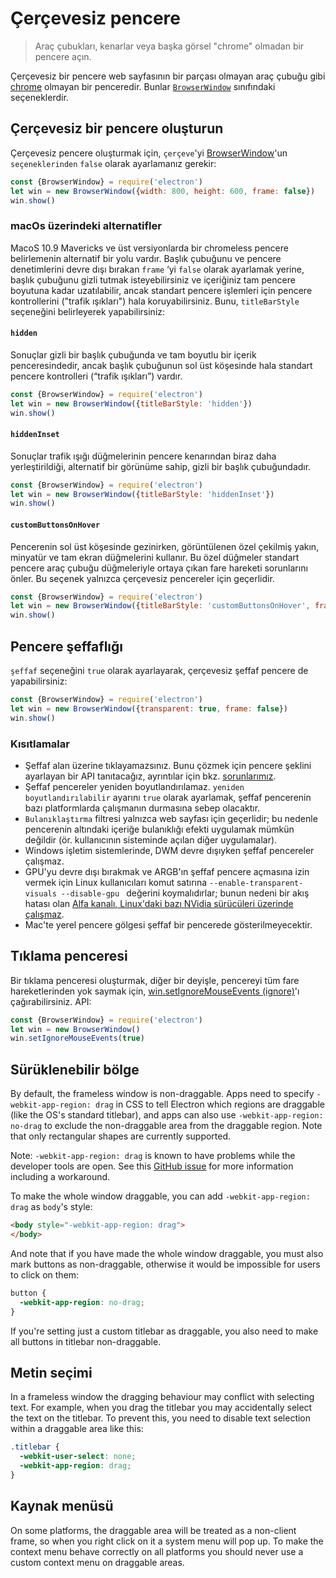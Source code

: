 # Çerçevesiz pencere

> Araç çubukları, kenarlar veya başka görsel "chrome" olmadan bir pencere açın.

Çerçevesiz bir pencere web sayfasının bir parçası olmayan araç çubuğu gibi [chrome](https://developer.mozilla.org/en-US/docs/Glossary/Chrome) olmayan bir penceredir. Bunlar [`BrowserWindow`](browser-window.md) sınıfındaki seçeneklerdir.

## Çerçevesiz bir pencere oluşturun

Çerçevesiz pencere oluşturmak için, `çerçeve`'yi [BrowserWindow](browser-window.md)'un ` seçeneklerinden` `false` olarak ayarlamanız gerekir:

```javascript
const {BrowserWindow} = require('electron')
let win = new BrowserWindow({width: 800, height: 600, frame: false})
win.show()
```

### macOs üzerindeki alternatifler

MacoS 10.9 Mavericks ve üst versiyonlarda bir chromeless pencere belirlemenin alternatif bir yolu vardır. Başlık çubuğunu ve pencere denetimlerini devre dışı bırakan `frame` ‘yi `false` olarak ayarlamak yerine, başlık çubuğunu gizli tutmak isteyebilirsiniz ve içeriğiniz tam pencere boyutuna kadar uzatılabilir, ancak standart pencere işlemleri için pencere kontrollerini ("trafik ışıkları") hala koruyabilirsiniz. Bunu, `titleBarStyle` seçeneğini belirleyerek yapabilirsiniz:

#### `hidden`

Sonuçlar gizli bir başlık çubuğunda ve tam boyutlu bir içerik penceresindedir, ancak başlık çubuğunun sol üst köşesinde hala standart pencere kontrolleri (“trafik ışıkları”) vardır.

```javascript
const {BrowserWindow} = require('electron')
let win = new BrowserWindow({titleBarStyle: 'hidden'})
win.show()
```

#### `hiddenInset`

Sonuçlar trafik ışığı düğmelerinin pencere kenarından biraz daha yerleştirildiği, alternatif bir görünüme sahip, gizli bir başlık çubuğundadır.

```javascript
const {BrowserWindow} = require('electron')
let win = new BrowserWindow({titleBarStyle: 'hiddenInset'})
win.show()
```

#### `customButtonsOnHover`

Pencerenin sol üst köşesinde gezinirken, görüntülenen özel çekilmiş yakın, minyatür ve tam ekran düğmelerini kullanır. Bu özel düğmeler standart pencere araç çubuğu düğmeleriyle ortaya çıkan fare hareketi sorunlarını önler. Bu seçenek yalnızca çerçevesiz pencereler için geçerlidir.

```javascript
const {BrowserWindow} = require('electron')
let win = new BrowserWindow({titleBarStyle: 'customButtonsOnHover', frame: false})
win.show()
```

## Pencere şeffaflığı

`şeffaf` seçeneğini `true` olarak ayarlayarak, çerçevesiz şeffaf pencere de yapabilirsiniz:

```javascript
const {BrowserWindow} = require('electron')
let win = new BrowserWindow({transparent: true, frame: false})
win.show()
```

### Kısıtlamalar

* Şeffaf alan üzerine tıklayamazsınız. Bunu çözmek için pencere şeklini ayarlayan bir API tanıtacağız, ayrıntılar için bkz. [sorunlarımız](https://github.com/electron/electron/issues/1335).
* Şeffaf pencereler yeniden boyutlandırılamaz. `yeniden boyutlandırılabilir` ayarını `true` olarak ayarlamak, şeffaf pencerenin bazı platformlarda çalışmanın durmasına sebep olacaktır.
* `Bulanıklaştırma` filtresi yalnızca web sayfası için geçerlidir; bu nedenle pencerenin altındaki içeriğe bulanıklığı efekti uygulamak mümkün değildir (ör. kullanıcının sisteminde açılan diğer uygulamalar).
* Windows işletim sistemlerinde, DWM devre dışıyken şeffaf pencereler çalışmaz.
* GPU'yu devre dışı bırakmak ve ARGB'ın şeffaf pencere açmasına izin vermek için Linux kullanıcıları komut satırına `--enable-transparent-visuals --disable-gpu ` değerini koymalıdırlar; bunun nedeni bir akış hatası olan [Alfa kanalı, Linux'daki bazı NVidia sürücüleri üzerinde çalışmaz](https://code.google.com/p/chromium/issues/detail?id=369209).
* Mac'te yerel pencere gölgesi şeffaf bir pencerede gösterilmeyecektir.

## Tıklama penceresi

Bir tıklama penceresi oluşturmak, diğer bir deyişle, pencereyi tüm fare hareketlerinden yok saymak için, [ win.setIgnoreMouseEvents (ignore)](browser-window.md#winsetignoremouseeventsignore)'ı çağırabilirsiniz. API:

```javascript
const {BrowserWindow} = require('electron')
let win = new BrowserWindow()
win.setIgnoreMouseEvents(true)
```

## Sürüklenebilir bölge

By default, the frameless window is non-draggable. Apps need to specify `-webkit-app-region: drag` in CSS to tell Electron which regions are draggable (like the OS's standard titlebar), and apps can also use `-webkit-app-region: no-drag` to exclude the non-draggable area from the draggable region. Note that only rectangular shapes are currently supported.

Note: `-webkit-app-region: drag` is known to have problems while the developer tools are open. See this [GitHub issue](https://github.com/electron/electron/issues/3647) for more information including a workaround.

To make the whole window draggable, you can add `-webkit-app-region: drag` as `body`'s style:

```html
<body style="-webkit-app-region: drag">
</body>
```

And note that if you have made the whole window draggable, you must also mark buttons as non-draggable, otherwise it would be impossible for users to click on them:

```css
button {
  -webkit-app-region: no-drag;
}
```

If you're setting just a custom titlebar as draggable, you also need to make all buttons in titlebar non-draggable.

## Metin seçimi

In a frameless window the dragging behaviour may conflict with selecting text. For example, when you drag the titlebar you may accidentally select the text on the titlebar. To prevent this, you need to disable text selection within a draggable area like this:

```css
.titlebar {
  -webkit-user-select: none;
  -webkit-app-region: drag;
}
```

## Kaynak menüsü

On some platforms, the draggable area will be treated as a non-client frame, so when you right click on it a system menu will pop up. To make the context menu behave correctly on all platforms you should never use a custom context menu on draggable areas.